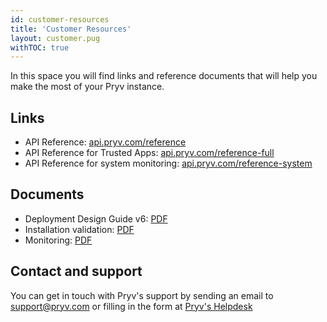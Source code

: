 ```yaml
---
id: customer-resources
title: 'Customer Resources'
layout: customer.pug
withTOC: true
---
```


In this space you will find links and reference documents that will help you make the most of your Pryv instance.

## Links

- API Reference: [api.pryv.com/reference](https://api.pryv.com/reference/)
- API Reference for Trusted Apps: [api.pryv.com/reference-full](https://api.pryv.com/reference-full/)
- API Reference for system monitoring: [api.pryv.com/reference-system](https://api.pryv.com/reference-system/)

## Documents

- Deployment Design Guide v6: [PDF](/assets/docs/deployment_design_guide_v6.pdf)
- Installation validation: [PDF](/assets/docs/20190131-pryv.io-verification-v3.pdf)
- Monitoring: [PDF](/assets/docs/20190201-API-healthchecks-v4.pdf)

## Contact and support

You can get in touch with Pryv's support by sending an email to [support@pryv.com](mailto:support@pryv.com) or filling in the form at [Pryv's Helpdesk](http://pryv.com/helpdesk/)
